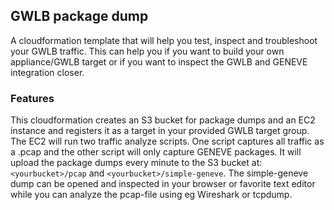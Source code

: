 ## GWLB package dump
A cloudformation template that will help you test, inspect and troubleshoot your GWLB traffic. 
This can help you if you want to build your own appliance/GWLB target or if you want to inspect the GWLB and GENEVE integration closer.

### Features
This cloudformation creates an S3 bucket for package dumps and an EC2 instance and registers it as a target in your provided GWLB target group.
The EC2 will run two traffic analyze scripts. One script captures all traffic as a .pcap and the other script will only capture GENEVE packages. It will upload the package dumps every minute to the S3 bucket at: `<yourbucket>/pcap` and `<yourbucket>/simple-geneve`.
The simple-geneve dump can be opened and inspected in your browser or favorite text editor while you can analyze the pcap-file using eg Wireshark or tcpdump.
